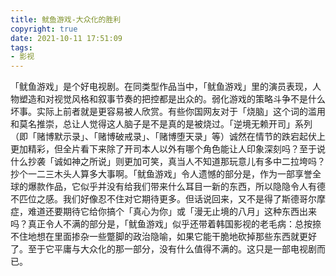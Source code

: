 ```yaml
---
title: 鱿鱼游戏-大众化的胜利
copyright: true
date: 2021-10-11 17:51:09
tags:
- 影视
---
```


「鱿鱼游戏」是个好电视剧。在同类型作品当中，「鱿鱼游戏」里的演员表现，人物塑造和对视觉风格和叙事节奏的把控都是出众的。弱化游戏的策略斗争不是什么坏事。实际上前者就是更容易被人欣赏。有些你国网友对于「烧脑」这个词的滥用和莫名推崇，总让人觉得这人脑子是不是真的是被烧过。「逆境无赖开司」系列（即「赌博默示录」、「赌博破戒录」、「赌博堕天录」等）诚然在情节的跌宕起伏上更加精彩，但全片看下来除了开司本人以外有哪个角色能让人印象深刻吗？至于说什么抄袭「诚如神之所说」则更加可笑，真当人不知道那玩意儿有多中二拉垮吗？抄个一二三木头人算多大事啊。「鱿鱼游戏」令人遗憾的部分是，作为一部享誉全球的爆款作品，它似乎并没有给我们带来什么耳目一新的东西，所以隐隐令人有德不匹位之感。我们好像忍不住对它期待更多。但话说回来，又不是得了斯德哥尔摩症，难道还要期待它给你搞个「真心为你」或「漫无止境的八月」这种东西出来吗？真正令人不满的部分是，「鱿鱼游戏」似乎还带着韩国影视的老毛病：总按捺不住地想在里面掺杂一些蹩脚的政治隐喻，如果它能干脆地砍掉那些东西就更好了。至于它平庸与大众化的那一部分，没有什么值得不满的。这只是一部电视剧而已。

